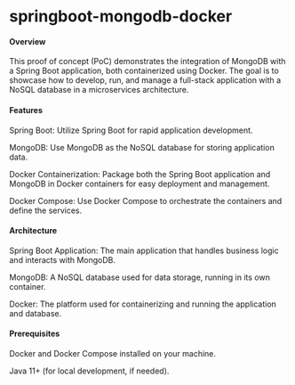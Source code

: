 # springboot-mongodb-docker

#### Overview

This proof of concept (PoC) demonstrates the integration of MongoDB with a Spring Boot application, both containerized using Docker. The goal is to showcase how to develop, run, and manage a full-stack application with a NoSQL database in a microservices architecture.

#### Features

Spring Boot: Utilize Spring Boot for rapid application development.

MongoDB: Use MongoDB as the NoSQL database for storing application data.

Docker Containerization: Package both the Spring Boot application and MongoDB in Docker containers for easy deployment and management.

Docker Compose: Use Docker Compose to orchestrate the containers and define the services.

#### Architecture

Spring Boot Application: The main application that handles business logic and interacts with MongoDB.

MongoDB: A NoSQL database used for data storage, running in its own container.

Docker: The platform used for containerizing and running the application and database.

#### Prerequisites

Docker and Docker Compose installed on your machine.

Java 11+ (for local development, if needed).